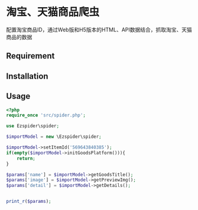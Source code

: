 # 淘宝、天猫商品爬虫

配置淘宝商品ID，通过Web版和H5版本的HTML、API数据结合，抓取淘宝、天猫商品的数据

## Requirement

## Installation

## Usage

```php
<?php
require_once 'src/spider.php';

use Ezspider\spider;

$importModel = new \Ezspider\spider;

$importModel->setItemId('569643840385');
if(empty($importModel->initGoodsPlatform())){
    return;
}

$params['name'] = $importModel->getGoodsTitle();
$params['image'] = $importModel->getPreviewImg();
$params['detail'] = $importModel->getDetails();


print_r($params);

```
